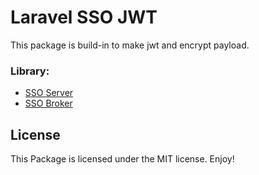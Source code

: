 # Laravel SSO JWT

This package is build-in to make jwt and encrypt payload.

### Library:

- [SSO Server](https://github.com/adityadarma/laravel-sso-server)
- [SSO Broker](https://github.com/adityadarma/laravel-sso-broker)

## License

This Package is licensed under the MIT license. Enjoy!